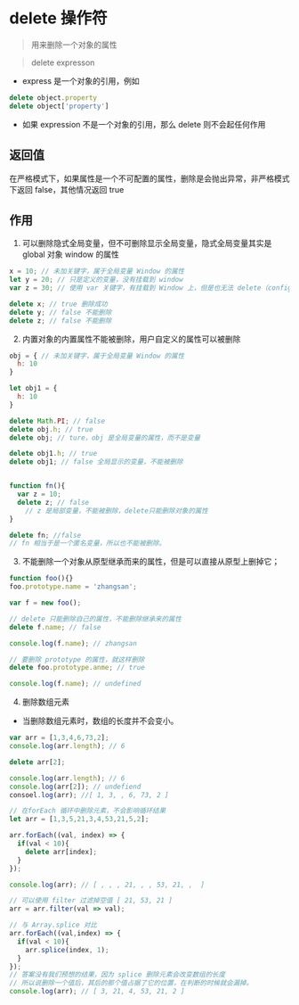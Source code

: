 # delete 操作符

> 用来删除一个对象的属性

> delete expresson

- express 是一个对象的引用，例如
```javascript
delete object.property
delete object['property']
```

- 如果 expression 不是一个对象的引用，那么 delete 则不会起任何作用

## 返回值
在严格模式下，如果属性是一个不可配置的属性，删除是会抛出异常，非严格模式下返回 false，其他情况返回 true

## 作用
1. 可以删除隐式全局变量，但不可删除显示全局变量，隐式全局变量其实是 global 对象 window 的属性
```javascript
x = 10; // 未加关键字，属于全局变量 Window 的属性
let y = 20; // 只是定义的变量，没有挂载到 window
var z = 30; // 使用 var 关键字，有挂载到 Window 上，但是也无法 delete（configurable: false）

delete x; // true 删除成功
delete y; // false 不能删除
delete z; // false 不能删除
```

2. 内置对象的内置属性不能被删除，用户自定义的属性可以被删除
```JavaScript
obj = { // 未加关键字，属于全局变量 Window 的属性
  h: 10
}

let obj1 = {
  h: 10
}

delete Math.PI; // false
delete obj.h; // true
delete obj; // ture，obj 是全局变量的属性，而不是变量

delete obj1.h; // true
delete obj1; // false 全局显示的变量，不能被删除


function fn(){
  var z = 10;
  delete z; // false
    // z 是局部变量，不能被删除，delete只能删除对象的属性
}

delete fn; //false
// fn 相当于是一个匿名变量，所以也不能被删除。
```

3. 不能删除一个对象从原型继承而来的属性，但是可以直接从原型上删掉它；
```javascript
function foo(){}
foo.prototype.name = 'zhangsan';

var f = new foo();

// delete 只能删除自己的属性，不能删除继承来的属性
delete f.name; // false 

console.log(f.name); // zhangsan

// 要删除 prototype 的属性，就这样删除
delete foo.prototype.anme; // true

console.log(f.name); // undefined
```

4. 删除数组元素
- 当删除数组元素时，数组的长度并不会变小。
```javascript
var arr = [1,3,4,6,73,2];
console.log(arr.length); // 6

delete arr[2];

console.log(arr.length); // 6
console.log(arr[2]); // undefiend
consoel.log(arr); //[ 1, 3, , 6, 73, 2 ]

// 在forEach 循环中删除元素，不会影响循环结果
let arr = [1,3,5,21,3,4,53,21,5,2];

arr.forEach((val, index) => {
  if(val < 10){
    delete arr[index];
  }
});

console.log(arr); // [ , , , 21, , , 53, 21, ,  ]

// 可以使用 filter 过滤掉空值 [ 21, 53, 21 ]
arr = arr.filter(val => val);

// 与 Array.splice 对比
arr.forEach((val,index) => {
  if(val < 10){
    arr.splice(index, 1);
  }
});
// 答案没有我们预想的结果，因为 splice 删除元素会改变数组的长度
// 所以说删除一个值后，其后的那个值占据了它的位置，在判断的时候就会漏掉。
console.log(arr); // [ 3, 21, 4, 53, 21, 2 ]
```
